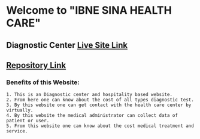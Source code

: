 # Welcome to "IBNE SINA HEALTH CARE"

## Diagnostic Center [Live Site Link](https://ibne-sina-health-care.netlify.app/medicalServices)

## [Repository Link](https://github.com/Programming-Hero-Web-Course3/healthcare-related-website-Anikcse19)

### Benefits of this Website:
    1. This is an Diagnostic center and hospitality based website.
    2. From here one can know about the cost of all types diagnostic test.
    3. By this website one can get contact with the health care center by virtually.
    4. By this website the medical administrator can collect data of patient or user.
    5. From this website one can know about the cost medical treatment and service.